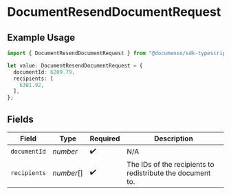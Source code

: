 # DocumentResendDocumentRequest

## Example Usage

```typescript
import { DocumentResendDocumentRequest } from "@documenso/sdk-typescript/models/operations";

let value: DocumentResendDocumentRequest = {
  documentId: 6209.79,
  recipients: [
    6381.92,
  ],
};
```

## Fields

| Field                                                      | Type                                                       | Required                                                   | Description                                                |
| ---------------------------------------------------------- | ---------------------------------------------------------- | ---------------------------------------------------------- | ---------------------------------------------------------- |
| `documentId`                                               | *number*                                                   | :heavy_check_mark:                                         | N/A                                                        |
| `recipients`                                               | *number*[]                                                 | :heavy_check_mark:                                         | The IDs of the recipients to redistribute the document to. |